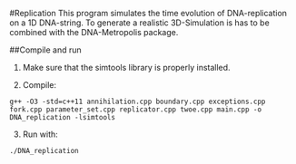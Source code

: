 #Replication
This program simulates the time evolution of DNA-replication on a 1D DNA-string. To generate a realistic 3D-Simulation is has to be combined with the DNA-Metropolis package.

##Compile and run

1. Make sure that the simtools library is properly installed.

2. Compile:

```g++ -O3 -std=c++11 annihilation.cpp boundary.cpp exceptions.cpp fork.cpp parameter_set.cpp replicator.cpp twoe.cpp main.cpp -o DNA_replication -lsimtools```

3. Run with: 
```
./DNA_replication
```



